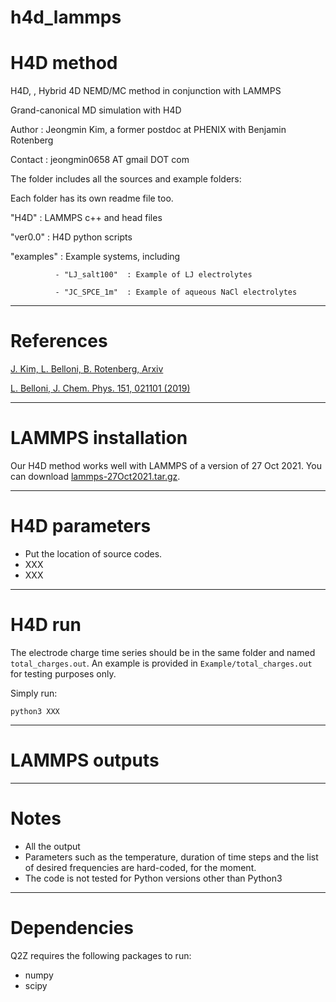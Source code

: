# h4d_lammps

H4D method
==========

H4D, , Hybrid 4D NEMD/MC method in conjunction with LAMMPS

Grand-canonical MD simulation with H4D

Author        : Jeongmin Kim, a former postdoc at PHENIX with Benjamin Rotenberg

Contact       : jeongmin0658 AT gmail DOT com


The folder includes all the sources and example folders:

Each folder has its own readme file too.

"H4D"         : LAMMPS c++ and head files

"ver0.0"      : H4D python scripts

"examples"    : Example systems, including 

              - "LJ_salt100"  : Example of LJ electrolytes   
              
              - "JC_SPCE_1m"  : Example of aqueous NaCl electrolytes 

---
# References

[J. Kim, L. Belloni, B. Rotenberg, Arxiv](https://arxiv.org)

[L. Belloni, J. Chem. Phys. 151, 021101 (2019)](https://pubs.aip.org/aip/jcp/article/151/2/021101/197798/Non-equilibrium-hybrid-insertion-extraction)

---
# LAMMPS installation
Our H4D method works well with LAMMPS of a version of 27 Oct 2021.
You can download [lammps-27Oct2021.tar.gz](https://download.lammps.org/tars/index.html).

---
# H4D parameters

* Put the location of source codes.
* XXX
* XXX



---
# H4D run
The electrode charge time series should be in the same folder and named ```total_charges.out```. An example is provided in ```Example/total_charges.out``` for testing purposes only.

Simply run:

```python3 XXX```

---
# LAMMPS outputs



---
# Notes
* All the output
* Parameters such as the temperature, duration of time steps and the list of desired frequencies are hard-coded, for the moment.
* The code is not tested for Python versions other than Python3

---
# Dependencies
Q2Z requires the following packages to run:
* numpy
* scipy
